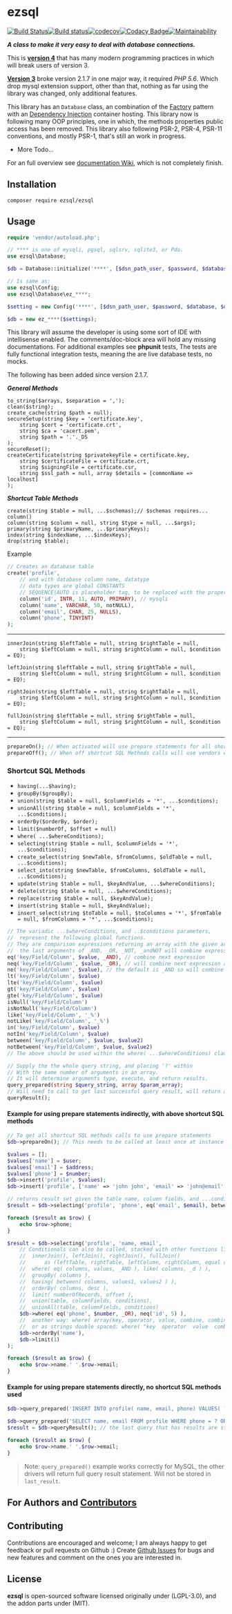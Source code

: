 # **ezsql**

[![Build Status](https://travis-ci.org/ezSQL/ezsql.svg?branch=master)](https://travis-ci.org/ezSQL/ezsql)[![Build status](https://ci.appveyor.com/api/projects/status/6s8oqnoxa2i5k04f?svg=true)](https://ci.appveyor.com/project/jv2222/ezsql)[![codecov](https://codecov.io/gh/ezSQL/ezSQL/branch/master/graph/badge.svg)](https://codecov.io/gh/ezSQL/ezSQL)[![Codacy Badge](https://api.codacy.com/project/badge/Grade/aad1f6aaaaa14f60933e75615da900b8)](https://www.codacy.com/app/techno-express/ezsql?utm_source=github.com&amp;utm_medium=referral&amp;utm_content=ezSQL/ezsql&amp;utm_campaign=Badge_Grade)[![Maintainability](https://api.codeclimate.com/v1/badges/6f6107f25e9de7bf4272/maintainability)](https://codeclimate.com/github/ezSQL/ezsql/maintainability)

***A class to make it very easy to deal with database connections.***

This is [__version 4__](https://github.com/ezSQL/ezsql/tree/v4) that has many modern programming practices in which will break users of version 3.

[__Version 3__](https://github.com/ezSQL/ezsql/tree/v3) broke version 2.1.7 in one major way, it required *PHP 5.6*. Which drop mysql extension support, other than that, nothing as far using the library was changed, only additional features.

This library has an `Database` class, an combination of the [Factory](https://en.wikipedia.org/wiki/Factory_method_pattern) pattern with an [Dependency Injection](https://en.wikipedia.org/wiki/Dependency_injection) container hosting. This library now is following many OOP principles, one in which, the methods properties public access has been removed. This library also following PSR-2, PSR-4, PSR-11 conventions, and mostly PSR-1, that's still an work in progress.

* More Todo...

For an full overview see [documentation Wiki](https://github.com/ezSQL/ezsql/wiki/Documentation), which is not completely finish.

## Installation

    composer require ezsql/ezsql

## Usage

```php
require 'vendor/autoload.php';

// **** is one of mysqli, pgsql, sqlsrv, sqlite3, or Pdo.
use ezsql\Database;

$db = Database::initialize('****', [$dsn_path_user, $password, $database, $other_settings], $optional_tag);

// Is same as:
use ezsql\Config;
use ezsql\Database\ez_****;

$setting = new Config('****', [$dsn_path_user, $password, $database, $other_settings]);

$db = new ez_****($settings);
```

This library will assume the developer is using some sort of IDE with intellisense enabled. The comments/doc-block area will hold any missing documentations. For additional examples see __phpunit__ tests, The tests are fully functional integration tests, meaning the are live database tests, no mocks.

The following has been added since version 2.1.7.

___General Methods___

    to_string($arrays, $separation = ',');
    clean($string);
    create_cache(string $path = null);
    secureSetup(string $key = 'certificate.key',
        string $cert = 'certificate.crt',
        string $ca = 'cacert.pem',
        string $path = '.'._DS
    );
    secureReset();
    createCertificate(string $privatekeyFile = certificate.key,
        string $certificateFile = certificate.crt,
        string $signingFile = certificate.csr,
        string $ssl_path = null, array $details = [commonName => localhost]
    );

___Shortcut Table Methods___

    create(string $table = null, ...$schemas);// $schemas requires... column()
    column(string $column = null, string $type = null, ...$args);
    primary(string $primaryName, ...$primaryKeys);
    index(string $indexName, ...$indexKeys);
    drop(string $table);
Example

```php
// Creates an database table
create('profile',
    // and with database column name, datatype
    // data types are global CONSTANTS
    // SEQUENCE|AUTO is placeholder tag, to be replaced with the proper SQL drivers auto number sequencer word.
    column('id', INTR, 11, AUTO, PRIMARY), // mysqli
    column('name', VARCHAR, 50, notNULL),
    column('email', CHAR, 25, NULLS),
    column('phone', TINYINT)
);
```

---

    innerJoin(string $leftTable = null, string $rightTable = null,
        string $leftColumn = null, string $rightColumn = null, $condition = EQ);

    leftJoin(string $leftTable = null, string $rightTable = null,
        string $leftColumn = null, string $rightColumn = null, $condition = EQ);

    rightJoin(string $leftTable = null, string $rightTable = null,
        string $leftColumn = null, string $rightColumn = null, $condition = EQ);

    fullJoin(string $leftTable = null, string $rightTable = null,
        string $leftColumn = null, string $rightColumn = null, $condition = EQ);
---

```php
prepareOn(); // When activated will use prepare statements for all shortcut SQL Methods calls.
prepareOff(); // When off shortcut SQL Methods calls will use vendors escape routine instead. This is the default behavior.
```

### Shortcut SQL Methods

* `having(...$having);`
* `groupBy($groupBy);`
* `union(string $table = null, $columnFields = '*', ...$conditions);`
* `unionAll(string $table = null, $columnFields = '*', ...$conditions);`
* `orderBy($orderBy, $order);`
* `limit($numberOf, $offset = null)`
* `where( ...$whereConditions);`
* `selecting(string $table = null, $columnFields = '*', ...$conditions);`
* `create_select(string $newTable, $fromColumns, $oldTable = null, ...$conditions);`
* `select_into(string $newTable, $fromColumns, $oldTable = null, ...$conditions);`
* `update(string $table = null, $keyAndValue, ...$whereConditions);`
* `delete(string $table = null, ...$whereConditions);`
* `replace(string $table = null, $keyAndValue);`
* `insert(string $table = null, $keyAndValue);`
* `insert_select(string $toTable = null, $toColumns = '*', $fromTable = null, $fromColumns = '*', ...$conditions);`

```php
// The variadic ...$whereConditions, and ..$conditions parameters,
//  represent the following global functions.
// They are comparison expressions returning an array with the given arguments,
//  the last arguments of _AND, _OR, _NOT, _andNOT will combine expressions
eq('key/Field/Column', $value, _AND), // combine next expression
neq('key/Field/Column', $value, _OR), // will combine next expression again
ne('key/Field/Column', $value), // the default is _AND so will combine next expression
lt('key/Field/Column', $value)
lte('key/Field/Column', $value)
gt('key/Field/Column', $value)
gte('key/Field/Column', $value)
isNull('key/Field/Column')
isNotNull('key/Field/Column')
like('key/Field/Column', '_%')
notLike('key/Field/Column', '_%')
in('key/Field/Column', $value)
notIn('key/Field/Column', $value)
between('key/Field/Column', $value, $value2)
notBetween('key/Field/Column', $value, $value2)
// The above should be used within the where( ...$whereConditions) clause
```

```php
// Supply the the whole query string, and placing '?' within
// With the same number of arguments in an array.
// It will determine arguments type, execute, and return results.
query_prepared(string $query_string, array $param_array);
// Will need to call to get last successful query result, will return an object array
queryResult();
```

#### Example for using prepare statements indirectly, with above shortcut SQL methods

```php
// To get all shortcut SQL methods calls to use prepare statements
$db->prepareOn(); // This needs to be called at least once at instance creation

$values = [];
$values['name'] = $user;
$values['email'] = $address;
$values['phone'] = $number;
$db->insert('profile', $values);
$db->insert('profile', ['name' => 'john john', 'email' => 'john@email', 'phone' => 123456]);

// returns result set given the table name, column fields, and ...conditions
$result = $db->selecting('profile', 'phone', eq('email', $email), between('id', 1, $values));

foreach ($result as $row) {
    echo $row->phone;
}

$result = $db->selecting('profile', 'name, email',
    // Conditionals can also be called, stacked with other functions like:
    //  innerJoin(), leftJoin(), rightJoin(), fullJoin()
    //      as (leftTable, rightTable, leftColumn, rightColumn, equal condition),
    //  where( eq( columns, values, _AND ), like( columns, _d ) ),
    //  groupBy( columns ),
    //  having( between( columns, values1, values2 ) ),
    //  orderBy( columns, desc ),
    //  limit( numberOfRecords, offset ),
    //  union(table, columnFields, conditions),
    //  unionAll(table, columnFields, conditions)
    $db->where( eq('phone', $number, _OR), neq('id', 5) ),
    //  another way: where( array(key, operator, value, combine, combineShifted) );
    //  or as strings double spaced: where( "key  operator  value  combine  combineShifted" );
    $db->orderBy('name'),
    $db->limit(1)
);

foreach ($result as $row) {
    echo $row->name.' '.$row->email;
}
```

#### Example for using prepare statements directly, no shortcut SQL methods used

```php
$db->query_prepared('INSERT INTO profile( name, email, phone) VALUES( ?, ?, ? );', [$user, $address, $number]);

$db->query_prepared('SELECT name, email FROM profile WHERE phone = ? OR id != ?', [$number, 5]);
$result = $db->queryResult(); // the last query that has results are stored in `last_result` protected property

foreach ($result as $row) {
    echo $row->name.' '.$row->email;
}
```

>Note: `query_prepared()` example works correctly for MySQL, the other drivers will return full query result statement. Will not be stored in `last_result`.

## For Authors and **[Contributors](https://github.com/ezSQL/ezsql/blob/master/CONTRIBUTORS.md)**

## Contributing

Contributions are encouraged and welcome; I am always happy to get feedback or pull requests on Github :) Create [Github Issues](https://github.com/ezSQL/ezsql/issues) for bugs and new features and comment on the ones you are interested in.

## License

**ezsql** is open-sourced software licensed originally under (LGPL-3.0), and the addon parts under (MIT).
